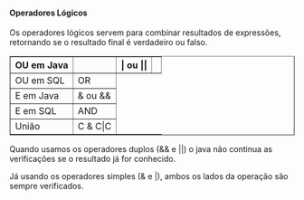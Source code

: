 #### Operadores Lógicos

<p>Os operadores lógicos servem para combinar resultados de expressões, retornando se o resultado final é verdadeiro ou falso.</p>

<table border = 1px>
    <tr>
        <th>OU em Java<th>
        <th>| ou ||<th>
    </tr>
    <tr>
        <td>OU em SQL</td>
        <td>OR</td>
    </tr>
     <tr>
        <td>E em Java</td>
        <td>& ou &&</td>
    </tr>
    <tr>
        <td>E em SQL</td>
        <td>AND</td>
    </tr>
    <tr>
        <td>União</td>
        <td>C & C|C</td>
    </tr>
</table>

<p>Quando usamos os operadores duplos (&& e ||) o java não continua as verificações se o resultado já for conhecido.</p>
<p>Já usando os operadores simples (& e |), ambos os lados da operação são sempre verificados.</p>
